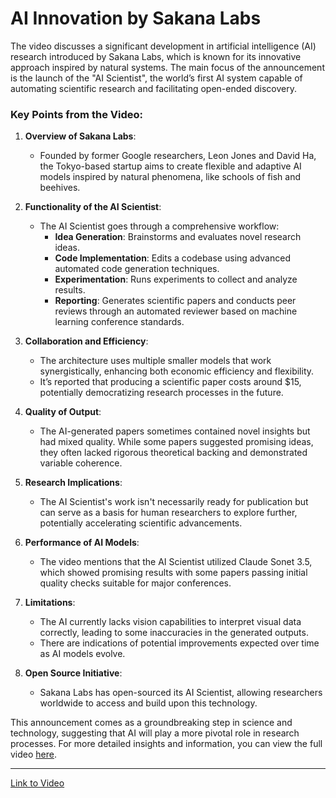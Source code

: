 # AI Innovation by Sakana Labs

The video discusses a significant development in artificial intelligence (AI) research introduced by Sakana Labs, which is known for its innovative approach inspired by natural systems. The main focus of the announcement is the launch of the "AI Scientist", the world’s first AI system capable of automating scientific research and facilitating open-ended discovery.

### Key Points from the Video:

1. **Overview of Sakana Labs**:
   - Founded by former Google researchers, Leon Jones and David Ha, the Tokyo-based startup aims to create flexible and adaptive AI models inspired by natural phenomena, like schools of fish and beehives.

2. **Functionality of the AI Scientist**:
   - The AI Scientist goes through a comprehensive workflow: 
     - **Idea Generation**: Brainstorms and evaluates novel research ideas.
     - **Code Implementation**: Edits a codebase using advanced automated code generation techniques.
     - **Experimentation**: Runs experiments to collect and analyze results.
     - **Reporting**: Generates scientific papers and conducts peer reviews through an automated reviewer based on machine learning conference standards.

3. **Collaboration and Efficiency**:
   - The architecture uses multiple smaller models that work synergistically, enhancing both economic efficiency and flexibility.
   - It’s reported that producing a scientific paper costs around $15, potentially democratizing research processes in the future.

4. **Quality of Output**:
   - The AI-generated papers sometimes contained novel insights but had mixed quality. While some papers suggested promising ideas, they often lacked rigorous theoretical backing and demonstrated variable coherence.

5. **Research Implications**: 
   - The AI Scientist's work isn't necessarily ready for publication but can serve as a basis for human researchers to explore further, potentially accelerating scientific advancements.

6. **Performance of AI Models**:
   - The video mentions that the AI Scientist utilized Claude Sonet 3.5, which showed promising results with some papers passing initial quality checks suitable for major conferences.

7. **Limitations**:
   - The AI currently lacks vision capabilities to interpret visual data correctly, leading to some inaccuracies in the generated outputs.
   - There are indications of potential improvements expected over time as AI models evolve.

8. **Open Source Initiative**:
   - Sakana Labs has open-sourced its AI Scientist, allowing researchers worldwide to access and build upon this technology.

This announcement comes as a groundbreaking step in science and technology, suggesting that AI will play a more pivotal role in research processes. For more detailed insights and information, you can view the full video [here](https://youtu.be/hP-IzCZAZDc?si=gK3tN4P_N7Rdlkoj).

---

[Link to Video](https://youtu.be/hP-IzCZAZDc?si=gK3tN4P_N7Rdlkoj)